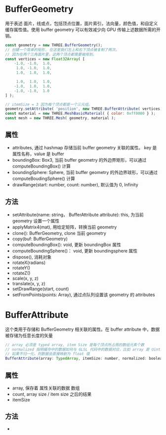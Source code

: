 # BufferGeometry
用于表述 面片，线或点，包括顶点位置，面片索引，法向量，颜色值，和自定义缓存属性值。使用 buffer geometry 可以有效减少向 GPU 传输上述数据所需的开销。
```js
const geometry = new THREE.BufferGeometry();
// 创建一个简单的矩形. 在这里我们左上和右下顶点被复制了两次。
// 因为在两个三角面片里，这两个顶点都需要被用到。
const vertices = new Float32Array( [
	-1.0, -1.0,  1.0,
	 1.0, -1.0,  1.0,
	 1.0,  1.0,  1.0,

	 1.0,  1.0,  1.0,
	-1.0,  1.0,  1.0,
	-1.0, -1.0,  1.0
] );

// itemSize = 3 因为每个顶点都是一个三元组。
geometry.setAttribute( 'position', new THREE.BufferAttribute( vertices, 3 ) );
const material = new THREE.MeshBasicMaterial( { color: 0xff0000 } );
const mesh = new THREE.Mesh( geometry, material );
```

## 属性
* attributes, 通过 hashmap 存储当前 buffer geometry 关联的属性。 key 是属性名称，value 是 buffer
* boundingBox: Box3, 当前 buffer geometry 的外边界矩形，可以通过 computeBoundingBox() 计算
* boundingSphere: Sphere, 当前 buffer geometry 的外边界球形，可以通过 computeBoudingSphere() 计算
* drawRange(start: number, count: number), 默认值为 0, Infinity

## 方法
* setAttribute(name: string， BufferAttribute attribute): this, 为当前 geometry 设置一个属性
* applyMatrix4(mat), 用给定矩阵，转换当前 geometry
* clone(): BufferGeometry, clone 当前 geometry
* copy(buf: BufferGeometry)
* computeBoundingBox(): void, 更新 boundingBox 属性
* computeBoundingSphere()： void, 更新 boundingsphere 属性
* dispose(), 消耗对象
* rotateX(radians)
* rotateY()
* rotateZ()
* scale(x, y, z)
* translate(x, y, z)
* setDrawRange(start, count)
* setFromPoints(points: Array), 通过点队列设置该 geometry 的 attributes

# BufferAttribute
这个类用于存储和 BufferGeometry 相关联的属性。在 buffer attribute 中，数据被存储为任意长度的矢量
```js
// array 必须是 typed array, item Size 是每个顶点所占用的数组元素个数
// normalized 指明缓存中的数据如何与 GLSL 代码中的数据对应，比如 array 是 Uint16Array 类似，且 normalized 为 true, 则数据会被归一化到 [0, 1.0]
// 如果不归一化，则数据会直接映射为 float 值
BufferAttribute(array: TypedArray, itemSize: number, normalized: boolean)
```

## 属性 
* array, 保存着 属性关联的数据 数组
* count, array size / item size 之后的结果
* itemSize

## 方法
* 